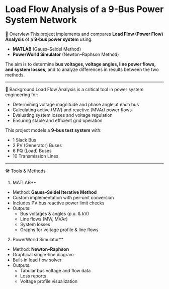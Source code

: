 # Load Flow Analysis of a 9-Bus Power System Network

 📌 Overview
This project implements and compares **Load Flow (Power Flow) Analysis** of a **9-bus power system** using:
- **MATLAB** (Gauss–Seidel Method)
- **PowerWorld Simulator** (Newton–Raphson Method)

The aim is to determine **bus voltages, voltage angles, line power flows, and system losses**, and to analyze differences in results between the two methods.

---

📖 Background
Load Flow Analysis is a critical tool in power system engineering for:
- Determining voltage magnitude and phase angle at each bus
- Calculating active (MW) and reactive (MVAr) power flows
- Evaluating system losses and voltage regulation
- Ensuring stable and efficient grid operation

This project models a **9-bus test system** with:
- 1 Slack Bus
- 2 PV (Generator) Buses
- 6 PQ (Load) Buses
- 10 Transmission Lines

---

 🛠 Tools & Methods
 1. MATLAB**
- Method: **Gauss–Seidel Iterative Method**
- Custom implementation with per-unit conversion
- Includes PV bus reactive power limit checks
- Outputs:
  - Bus voltages & angles (p.u. & kV)
  - Line flows (MW, MVAr)
  - System losses
  - Graphs for voltage profile & line flows

 2. PowerWorld Simulator**
- Method: **Newton–Raphson**
- Graphical single-line diagram
- Built-in load flow solver
- Outputs:
  - Tabular bus voltage and flow data
  - Loss reports
  - Voltage profile visualization
